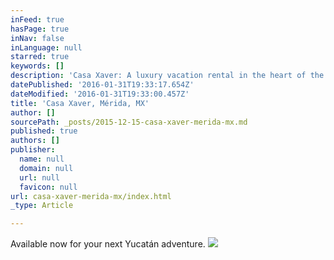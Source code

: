 ```yaml
---
inFeed: true
hasPage: true
inNav: false
inLanguage: null
starred: true
keywords: []
description: 'Casa Xaver: A luxury vacation rental in the heart of the vibrant Yucatán capital'
datePublished: '2016-01-31T19:33:17.654Z'
dateModified: '2016-01-31T19:33:00.457Z'
title: 'Casa Xaver, Mérida, MX'
author: []
sourcePath: _posts/2015-12-15-casa-xaver-merida-mx.md
published: true
authors: []
publisher:
  name: null
  domain: null
  url: null
  favicon: null
url: casa-xaver-merida-mx/index.html
_type: Article

---
```

Available now for your next Yucatán adventure.
![](https://the-grid-user-content.s3-us-west-2.amazonaws.com/c531ea95-f86c-48fd-bae8-458f26a18457.png)